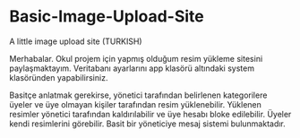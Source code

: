 # Basic-Image-Upload-Site
A little image upload site (TURKISH)

Merhabalar.
Okul projem için yapmış olduğum resim yükleme sitesini paylaşmaktayım. Veritabanı
ayarlarını app klasörü altındaki system
klasöründen yapabilirsiniz.

Basitçe anlatmak gerekirse, yönetici tarafından belirlenen kategorilere üyeler ve
 üye olmayan kişiler tarafından resim yüklenebilir. Yüklenen resimler yönetici
tarafından kaldırılabilir ve üye hesabı bloke edilebilir. Üyeler kendi resimlerini
görebilir. Basit bir yöneticiye mesaj sistemi bulunmaktadır.
